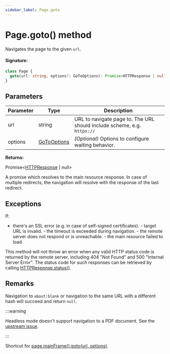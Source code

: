 ```yaml
---
sidebar_label: Page.goto
---
```


# Page.goto() method

Navigates the page to the given `url`.

#### Signature:

```typescript
class Page {
  goto(url: string, options?: GoToOptions): Promise<HTTPResponse | null>;
}
```

## Parameters

| Parameter | Type                                      | Description                                                                        |
| --------- | ----------------------------------------- | ---------------------------------------------------------------------------------- |
| url       | string                                    | URL to navigate page to. The URL should include scheme, e.g. <code>https://</code> |
| options   | [GoToOptions](./puppeteer.gotooptions.md) | _(Optional)_ Options to configure waiting behavior.                                |

**Returns:**

Promise&lt;[HTTPResponse](./puppeteer.httpresponse.md) \| null&gt;

A promise which resolves to the main resource response. In case of multiple redirects, the navigation will resolve with the response of the last redirect.

## Exceptions

If:

- there's an SSL error (e.g. in case of self-signed certificates). - target URL is invalid. - the timeout is exceeded during navigation. - the remote server does not respond or is unreachable. - the main resource failed to load.

This method will not throw an error when any valid HTTP status code is returned by the remote server, including 404 "Not Found" and 500 "Internal Server Error". The status code for such responses can be retrieved by calling [HTTPResponse.status()](./puppeteer.httpresponse.status.md).

## Remarks

Navigation to `about:blank` or navigation to the same URL with a different hash will succeed and return `null`.

:::warning

Headless mode doesn't support navigation to a PDF document. See the [upstream issue](https://bugs.chromium.org/p/chromium/issues/detail?id=761295).

:::

Shortcut for [page.mainFrame().goto(url, options)](./puppeteer.frame.goto.md).
